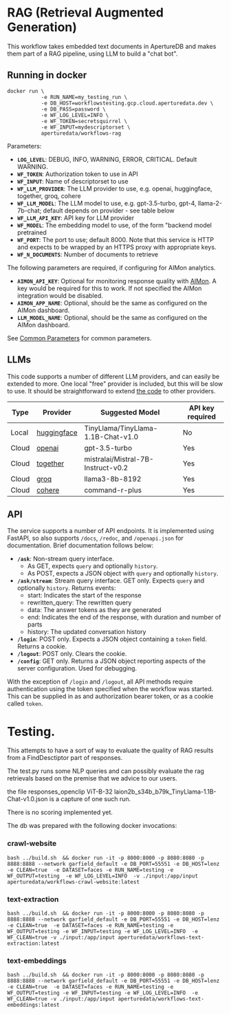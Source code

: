 # RAG (Retrieval Augmented Generation)

This workflow takes embedded text documents in ApertureDB and makes them part of a RAG pipeline, using LLM to build a "chat bot".

## Running in docker

```
docker run \
           -e RUN_NAME=my_testing_run \
           -e DB_HOST=workflowstesting.gcp.cloud.aperturedata.dev \
           -e DB_PASS=password \
           -e WF_LOG_LEVEL=INFO \
           -e WF_TOKEN=secretsquirrel \
           -e WF_INPUT=mydescriptorset \
           aperturedata/workflows-rag
```

Parameters:
* **`LOG_LEVEL`**: DEBUG, INFO, WARNING, ERROR, CRITICAL. Default WARNING.
* **`WF_TOKEN`**: Authorization token to use in API
* **`WF_INPUT`**: Name of descriptorset to use
* **`WF_LLM_PROVIDER`**: The LLM provider to use, e.g. openai, huggingface, together, groq, cohere
* **`WF_LLM_MODEL`**: The LLM model to use, e.g. gpt-3.5-turbo, gpt-4, llama-2-7b-chat; default depends on provider - see table below
* **`WF_LLM_API_KEY`**: API key for LLM provider
* **`WF_MODEL`**: The embedding model to use, of the form "backend model pretrained
* **`WF_PORT`**: The port to use; default 8000. Note that this service is HTTP and expects to be wrapped by an HTTPS proxy with appropriate keys.
* **`WF_N_DOCUMENTS`**: Number of documents to retrieve

The following parameters are required, if configuring for AIMon analytics.
* **`AIMON_API_KEY`**: Optional for monitoring response quality with [AIMon](https://aimon.ai). A key would be required for this to work. If not specified the AIMon integration would be disabled.
* **`AIMON_APP_NAME`**: Optional, should be the same as configured on the AIMon dashboard.
* **`LLM_MODEL_NAME`**: Optional, should be the same as configured on the AIMon dashboard.

See [Common Parameters](../../README.md#common-parameters) for common parameters.

## LLMs

This code supports a number of different LLM providers, and can easily be extended to more. One local "free" provider is included, but this will be slow to use. It should be straightforward to extend [the code](app/llm.py) to other providers.

| Type | Provider | Suggested Model | API key required |
| --- | --- | --- | --- |
| Local | [huggingface](https://huggingface.co/models) | TinyLlama/TinyLlama-1.1B-Chat-v1.0 | No |
| Cloud | [openai](https://platform.openai.com/docs/models) | gpt-3.5-turbo | Yes |
| Cloud | [together](https://www.together.ai/models) | mistralai/Mistral-7B-Instruct-v0.2 | Yes |
| Cloud | [groq](https://console.groq.com/docs/models) | llama3-8b-8192 | Yes |
| Cloud | [cohere](https://docs.cohere.com/v2/docs/models) | command-r-plus | Yes |

## API

The service supports a number of API endpoints. It is implemented using FastAPI, so also supports `/docs`, `/redoc`, and `/openapi.json` for documentation. Brief documentation follows below:

* **`/ask`**: Non-stream query interface.
    * As GET, expects `query` and optionally `history`.
    * As POST, expects a JSON object with `query` and optionally `history`.
* **`/ask/stream`**: Stream query interface. GET only. Expects `query` and optionally `history`.  Returns events:
  * start: Indicates the start of the response
  * rewritten_query: The rewritten query
  * data: The answer tokens as they are generated
  * end: Indicates the end of the response, with duration and number of parts
  * history: The updated conversation history
* **`/login`**: POST only. Expects a JSON object containing a `token` field. Returns a cookie.
* **`/logout`**: POST only. Clears the cookie.
* **`/config`**: GET only. Returns a JSON object reporting aspects of the server configuration. Used for debugging.

With the exception of `/login` and `/logout`, all API methods require authentication using the token specified when the workflow was started. This can be supplied in as and authorization bearer token, or as a cookie called `token`.

# Testing.
This attempts to have a sort of way to evaluate the quality of RAG results from a FindDesctiptor part of responses.

The test.py runs some NLP queries and can possibly evaluate the rag retrievals based on the premise that we advice to our users.

the file responses_openclip ViT-B-32 laion2b_s34b_b79k_TinyLlama-1.1B-Chat-v1.0.json is a capture of one such run.

There is no scoring implemented yet.

The db was prepared with the following docker invocations:

### crawl-website
```
bash ../build.sh  && docker run -it -p 8000:8000 -p 8080:8080 -p 8888:8888 --network garfield_default -e DB_PORT=55551 -e DB_HOST=lenz  -e CLEAN=true  -e DATASET=faces -e RUN_NAME=testing -e WF_OUTPUT=testing  -e WF_LOG_LEVEL=INFO  -v ./input:/app/input aperturedata/workflows-crawl-website:latest
```

### text-extraction
```
bash ../build.sh  && docker run -it -p 8000:8000 -p 8080:8080 -p 8888:8888 --network garfield_default -e DB_PORT=55551 -e DB_HOST=lenz  -e CLEAN=true  -e DATASET=faces -e RUN_NAME=testing -e WF_OUTPUT=testing -e WF_INPUT=testing -e WF_LOG_LEVEL=INFO  -e WF_CLEAN=true -v ./input:/app/input aperturedata/workflows-text-extraction:latest
```

### text-embeddings
```
bash ../build.sh  && docker run -it -p 8000:8000 -p 8080:8080 -p 8888:8888 --network garfield_default -e DB_PORT=55551 -e DB_HOST=lenz  -e CLEAN=true  -e DATASET=faces -e RUN_NAME=testing -e WF_OUTPUT=testing -e WF_INPUT=testing -e WF_LOG_LEVEL=INFO  -e WF_CLEAN=true -v ./input:/app/input aperturedata/workflows-text-embeddings:latest
```